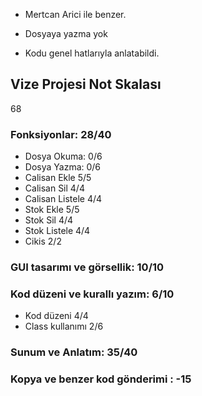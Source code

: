 - Mertcan Arici ile benzer.

- Dosyaya yazma yok

- Kodu genel hatlarıyla anlatabildi.

## Vize Projesi Not Skalası

68

### Fonksiyonlar: 28/40
- Dosya Okuma:      0/6
- Dosya Yazma:      0/6
- Calisan Ekle      5/5
- Calisan Sil       4/4
- Calisan Listele   4/4
- Stok Ekle         5/5
- Stok Sil          4/4
- Stok Listele      4/4
- Cikis             2/2
### GUI tasarımı ve görsellik: 10/10
### Kod düzeni ve kurallı yazım: 6/10
- Kod düzeni        4/4
- Class kullanımı   2/6
### Sunum ve Anlatım: 35/40

### Kopya ve benzer kod gönderimi : -15